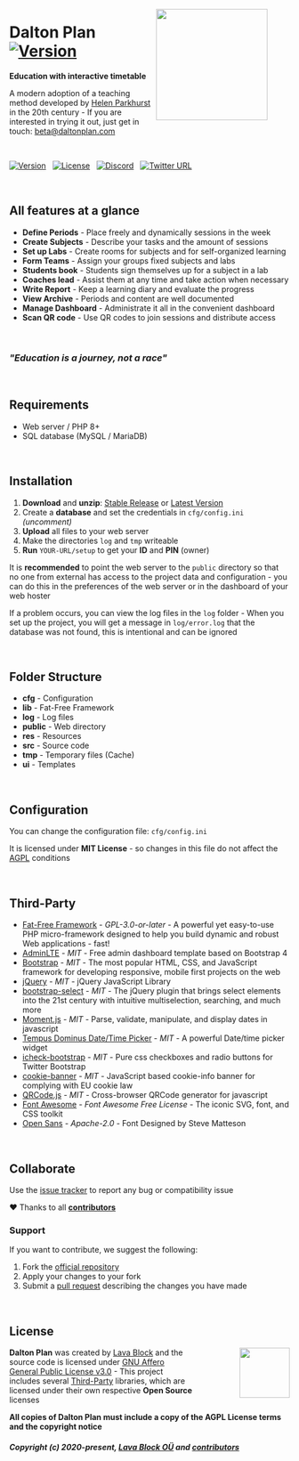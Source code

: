 <a href="https://daltonplan.com"><img align="right" src="https://github.com/daltonplan.png" width="200" style="margin:0px 40px 0px 0px"></a>

# Dalton Plan &nbsp; [![Version](https://img.shields.io/badge/2022-beta-blue)](#all-features-at-a-glance)

**Education with interactive timetable**

A modern adoption of a teaching method developed by [Helen Parkhurst](https://en.wikipedia.org/wiki/Helen_Parkhurst) in the 20th century - If you are interested in trying it out, just get in touch: [beta@daltonplan.com](mailto:beta@daltonplan.com)

<br />

[![Version](https://img.shields.io/badge/Version-0.31-blue)](https://git.io/daltonplan) &nbsp; [![License](https://img.shields.io/github/license/daltonplan/daltonplan)](LICENSE) &nbsp; [![Discord](https://img.shields.io/discord/439508141722435595)](https://discord.lava-block.com) &nbsp; [![Twitter URL](https://img.shields.io/twitter/url/http/shields.io.svg?style=social&label=Follow)](https://twitter.com/daltonplan)

<br />

## All features at a glance

* **Define Periods** - Place freely and dynamically sessions in the week
* **Create Subjects** - Describe your tasks and the amount of sessions
* **Set up Labs** - Create rooms for subjects and for self-organized learning
* **Form Teams** - Assign your groups fixed subjects and labs
* **Students book** - Students sign themselves up for a subject in a lab
* **Coaches lead** - Assist them at any time and take action when necessary
* **Write Report** - Keep a learning diary and evaluate the progress
* **View Archive** - Periods and content are well documented
* **Manage Dashboard** - Administrate it all in the convenient dashboard
* **Scan QR code** - Use QR codes to join sessions and distribute access

<br />

### *"Education is a journey, not a race"*

<br />

## Requirements

* Web server / PHP 8+
* SQL database (MySQL / MariaDB)

<br />

## Installation

1. **Download** and **unzip**: [Stable Release](https://github.com/daltonplan/daltonplan/releases) or [Latest Version](https://github.com/daltonplan/daltonplan/archive/refs/heads/main.zip)
2. Create a **database** and set the credentials in `cfg/config.ini` *(uncomment)*
3. **Upload** all files to your web server
4. Make the directories `log` and `tmp` writeable
5. **Run** `YOUR-URL/setup` to get your **ID** and **PIN** (owner)

It is **recommended** to point the web server to the `public` directory so that no one from external has access to the project data and configuration - you can do this in the preferences of the web server or in the dashboard of your web hoster

If a problem occurs, you can view the log files in the `log` folder - When you set up the project, you will get a message in `log/error.log` that the database was not found, this is intentional and can be ignored

<br />

## Folder Structure

* **cfg** - Configuration
* **lib** - Fat-Free Framework
* **log** - Log files
* **public** - Web directory
* **res** - Resources
* **src** - Source code
* **tmp** - Temporary files (Cache)
* **ui** - Templates

<br />

## Configuration

You can change the configuration file: `cfg/config.ini`

It is licensed under **MIT License** - so changes in this file do not affect the [AGPL](LICENSE.md) conditions

<br />

## Third-Party

* [Fat-Free Framework](https://github.com/bcosca/fatfree) - *GPL-3.0-or-later* - A powerful yet easy-to-use PHP micro-framework designed to help you build dynamic and robust Web applications - fast!
* [AdminLTE](https://github.com/ColorlibHQ/AdminLTE) - *MIT* - Free admin dashboard template based on Bootstrap 4
* [Bootstrap](https://github.com/twbs/bootstrap) - *MIT* - The most popular HTML, CSS, and JavaScript framework for developing responsive, mobile first projects on the web
* [jQuery](https://github.com/jquery/jquery) - *MIT* - jQuery JavaScript Library
* [bootstrap-select](https://github.com/snapappointments/bootstrap-select) - *MIT* - The jQuery plugin that brings select elements into the 21st century with intuitive multiselection, searching, and much more
* [Moment.js](https://github.com/moment/moment) - *MIT* - Parse, validate, manipulate, and display dates in javascript
* [Tempus Dominus Date/Time Picker](https://github.com/Eonasdan/tempus-dominus) - *MIT* - A powerful Date/time picker widget
* [icheck-bootstrap](https://github.com/bantikyan/icheck-bootstrap) - *MIT* - Pure css checkboxes and radio buttons for Twitter Bootstrap
* [cookie-banner](https://github.com/dobarkod/cookie-banner) - *MIT* - JavaScript based cookie-info banner for complying with EU cookie law
* [QRCode.js](https://github.com/davidshimjs/qrcodejs) - *MIT* - Cross-browser QRCode generator for javascript
* [Font Awesome](https://github.com/FortAwesome/Font-Awesome) - *Font Awesome Free License* - The iconic SVG, font, and CSS toolkit
* [Open Sans](https://fonts.google.com/specimen/Open+Sans) - *Apache-2.0* - Font Designed by Steve Matteson

<br />

## Collaborate

Use the [issue tracker](https://github.com/daltonplan/daltonplan/issues) to report any bug or compatibility issue

:heart: Thanks to all **[contributors](https://github.com/daltonplan/daltonplan/graphs/contributors)**

### Support

If you want to contribute, we suggest the following:

1. Fork the [official repository](https://github.com/daltonplan/daltonplan/fork)
2. Apply your changes to your fork
3. Submit a [pull request](https://github.com/daltonplan/daltonplan/pulls) describing the changes you have made

<br />

## License

<a href="https://opensource.org" target="_blank"><img align="right" width="90" src="http://opensource.org/trademarks/opensource/OSI-Approved-License-100x137.png" style="margin:0px 0px 0px 80px"></a>

**Dalton Plan** was created by [Lava Block](https://lava-block.com) and the source code is licensed under [GNU Affero General Public License v3.0](LICENSE.md) - This project includes several [Third-Party](#third-party) libraries, which are licensed under their own respective **Open Source** licenses

**All copies of Dalton Plan must include a copy of the AGPL License terms and the copyright notice**

##### Copyright (c) 2020-present, <a href="https://lava-block.com">Lava Block OÜ</a> and [contributors](https://github.com/daltonplan/daltonplan/graphs/contributors)
